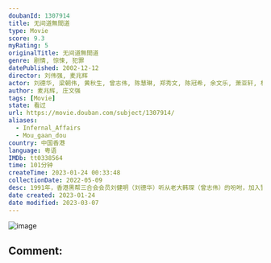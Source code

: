 ```yaml
---
doubanId: 1307914
title: 无间道無間道
type: Movie
score: 9.3
myRating: 5
originalTitle: 无间道無間道
genre: 剧情, 惊悚, 犯罪
datePublished: 2002-12-12
director: 刘伟强, 麦兆辉
actor: 刘德华, 梁朝伟, 黄秋生, 曾志伟, 陈慧琳, 郑秀文, 陈冠希, 余文乐, 萧亚轩, 林家栋, 吴廷烨, 林迪安, 尹志强, 许金峰, 何华超, 利沙华, 区轩玮, 李天翔, 黄燕强, 姚文基, 余世腾, 苏伟南, 黎志伟, 梁皓楷, 张旭燊, 袁伟豪, 叶清, 洪智杰, 张艺, 杨容莲
author: 麦兆辉, 庄文强
tags: [Movie]
state: 看过
url: https://movie.douban.com/subject/1307914/
aliases:
  - Infernal_Affairs
  - Mou_gaan_dou
country: 中国香港
language: 粤语
IMDb: tt0338564
time: 101分钟
createTime: 2023-01-24 00:33:48
collectionDate: 2022-05-09
desc: 1991年，香港黑帮三合会会员刘健明（刘德华）听从老大韩琛（曾志伟）的吩咐，加入警察部队成为黑帮卧底，韩琛许诺刘健明会帮其在七年后晋升为见习督察。1992年，警察训练学校优秀学员陈永仁（梁朝伟）被上级...
date created: 2023-01-24
date modified: 2023-03-07
---
```


![image](p2564556863.jpg)

Comment:
---
